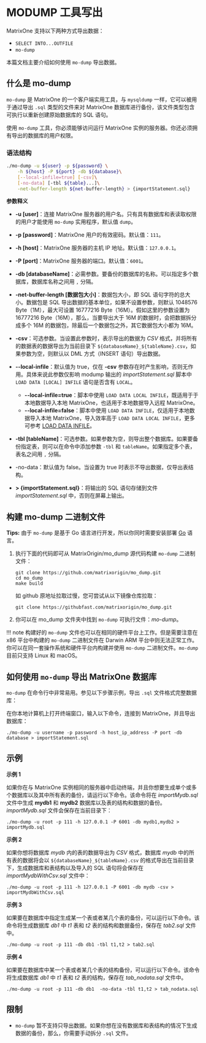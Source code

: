 # MODUMP 工具写出

MatrixOne 支持以下两种方式导出数据：

- `SELECT INTO...OUTFILE`
- `mo-dump`

本篇文档主要介绍如何使用 `mo-dump` 导出数据。

## 什么是 mo-dump

`mo-dump` 是 MatrixOne 的一个客户端实用工具，与 `mysqldump` 一样，它可以被用于通过导出 `.sql` 类型的文件来对 MatrixOne 数据库进行备份，该文件类型包含可执行以重新创建原始数据库的 SQL 语句。

使用 `mo-dump` 工具，你必须能够访问运行 MatrixOne 实例的服务器。你还必须拥有导出的数据库的用户权限。

### 语法结构

```bash
./mo-dump -u ${user} -p ${password} \
    -h ${host} -P ${port} -db ${database}\
    [--local-infile=true] [-csv]\
    [-no-data] [-tbl ${table}...]\
    -net-buffer-length ${net-buffer-length} > {importStatement.sql}
```

**参数释义**

- **-u [user]**：连接 MatrixOne 服务器的用户名。只有具有数据库和表读取权限的用户才能使用 `mo-dump` 实用程序，默认值 `dump`。

- **-p [password]**：MatrixOne 用户的有效密码。默认值：`111`。

- **-h [host]**：MatrixOne 服务器的主机 IP 地址。默认值：`127.0.0.1`。

- **-P [port]**：MatrixOne 服务器的端口。默认值：`6001`。

- **-db [databaseName]**：必需参数。要备份的数据库的名称。可以指定多个数据库，数据库名称之间用 `,` 分隔。

- **-net-buffer-length [数据包大小]**：数据包大小，即 SQL 语句字符的总大小。数据包是 SQL 导出数据的基本单位，如果不设置参数，则默认 1048576 Byte（1M），最大可设置 16777216 Byte（16M）。假如这里的参数设置为 16777216 Byte（16M），那么，当要导出大于 16M 的数据时，会把数据拆分成多个 16M 的数据包，除最后一个数据包之外，其它数据包大小都为 16M。

- **-csv**：可选参数。当设置此参数时，表示导出的数据为 *CSV* 格式，并将所有的数据表的数据导出为当前目录下 `${databaseName}_${tableName}.csv`，如果参数为空，则默认以 DML 方式（INSERT 语句）导出数据。

- **--local-infile**：默认值为 true，仅在 **-csv** 参数存在时产生影响，否则无作用。具体来说此参数仅影响 modump 输出的 *importStatement.sql* 脚本中 `LOAD DATA [LOCAL] INFILE` 语句是否含有 `LOCAL`。
    - **--local-infile=true**：脚本中使用 `LOAD DATA LOCAL INFILE`，既适用于于本地数据导入本地 MatrixOne，也适用于本地数据导入远程 MatrixOne。
    - **--local-infile=false**：脚本中使用 `LOAD DATA INFILE`，仅适用于本地数据导入本地 MatrixOne，导入效率高于 `LOAD DATA LOCAL INFILE`，更多可参考 [LOAD DATA INFILE](../../Reference/SQL-Reference/Data-Manipulation-Language/load-data.md)。

- **-tbl [tableName]**：可选参数。如果参数为空，则导出整个数据库。如果要备份指定表，则可以在命令中添加参数 `-tbl` 和 `tableName`。如果指定多个表，表名之间用 `,` 分隔。

- -no-data：默认值为 false。当设置为 true 时表示不导出数据，仅导出表结构。

- **> {importStatement.sql}**：将输出的 SQL 语句存储到文件 *importStatement.sql* 中，否则在屏幕上输出。

## 构建 mo-dump 二进制文件

__Tips:__ 由于 `mo-dump` 是基于 Go 语言进行开发，所以你同时需要安装部署 <a href="https://go.dev/doc/install" target="_blank">Go</a> 语言。

1. 执行下面的代码即可从 MatrixOrigin/mo_dump 源代码构建 `mo-dump` 二进制文件：

    ```
    git clone https://github.com/matrixorigin/mo_dump.git
    cd mo_dump
    make build
    ```

   如 github 原地址拉取过慢，您可尝试从以下镜像仓库拉取：

    ```
    git clone https://githubfast.com/matrixorigin/mo_dump.git
    ```

2. 你可以在 mo_dump 文件夹中找到 `mo-dump` 可执行文件：*mo-dump*。

!!! note
    构建好的 `mo-dump` 文件也可以在相同的硬件平台上工作。但是需要注意在 x86 平台中构建的 `mo-dump` 二进制文件在 Darwin ARM 平台中则无法正常工作。你可以在同一套操作系统和硬件平台内构建并使用 `mo-dump` 二进制文件。`mo-dump` 目前只支持 Linux 和 macOS。

## 如何使用 `mo-dump` 导出 MatrixOne 数据库

`mo-dump` 在命令行中非常易用。参见以下步骤示例，导出 `.sql` 文件格式完整数据库：

在你本地计算机上打开终端窗口，输入以下命令，连接到 MatrixOne，并且导出数据库：

```
./mo-dump -u username -p password -h host_ip_address -P port -db database > importStatement.sql
```

## 示例

**示例 1**

如果你在与 MatrixOne 实例相同的服务器中启动终端，并且你想要生成单个或多个数据库以及其中所有表的备份，请运行以下命令。该命令将在 *importMydb.sql* 文件中生成 **mydb1** 和 **mydb2** 数据库以及表的结构和数据的备份。*importMydb.sql* 文件会保存在当前目录下：

```
./mo-dump -u root -p 111 -h 127.0.0.1 -P 6001 -db mydb1,mydb2 > importMydb.sql
```

**示例 2**

如果你想将数据库 *mydb* 内的表的数据导出为 *CSV* 格式，数据库 *mydb* 中的所有表的数据将会以 `${databaseName}_${tableName}.csv` 的格式导出在当前目录下，生成数据库和表结构以及导入的 SQL 语句将会保存在 *importMydbWithCsv.sql* 文件中：

```
./mo-dump -u root -p 111 -h 127.0.0.1 -P 6001 -db mydb -csv > importMydbWithCsv.sql
```

**示例 3**

如果要在数据库中指定生成某一个表或者某几个表的备份，可以运行以下命令。该命令将生成数据库 *db1* 中 *t1* 表和 *t2* 表的结构和数据备份，保存在 *tab2.sql* 文件中。

```
./mo-dump -u root -p 111 -db db1 -tbl t1,t2 > tab2.sql 
```

**示例 4**

如果要在数据库中某一个表或者某几个表的结构备份，可以运行以下命令。该命令将生成数据库 *db1* 中 *t1* 表和 *t2* 表的结构，保存在 *tab_nodata.sql* 文件中。

```
./mo-dump -u root -p 111 -db db1  -no-data -tbl t1,t2 > tab_nodata.sql
```

## 限制

* `mo-dump` 暂不支持只导出数据。如果你想在没有数据库和表结构的情况下生成数据的备份，那么，你需要手动拆分 `.sql` 文件。
